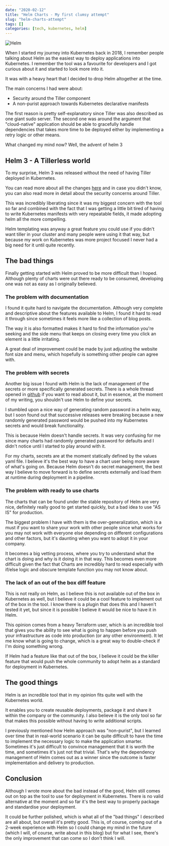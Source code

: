 ```yaml
---
date: "2020-02-12"
title: "Helm Charts - My first clumsy attempt"
slug: "helm-charts-attempt"
tags: []
categories: [tech, kubernetes, helm]
---
```


![Helm](/images/helm.png)

When I started my journey into Kubernetes back in 2018, I remember people talking about Helm as the easiest way to deploy applications into Kubernetes. I remember the tool was a favourite for developers and I got curious about it and started to look more into it.

It was with a heavy heart that I decided to drop Helm altogether at the time. 

The main concerns I had were about:
- Security around the Tiller component
- A non-purist approach towards Kubernetes declarative manifests

The first reason is pretty self-explanatory since Tiller was also described as one giant sudo server. The second one was around the argument that "cloud-native" application should be able to gracefully handle dependencies that takes more time to be deployed either by implementing a retry logic or other means. 

What changed my mind now? Well, the advent of helm 3

## Helm 3 - A Tillerless world

To my surprise, Helm 3 was released without the need of having Tiller deployed in Kubernetes. 

You can read more about all the changes [here](https://helm.sh/docs/faq/) and in case you didn't know, you can also read more in detail about the security concerns around Tiller.

This was incredibly liberating since it was my biggest concern with the tool so far and combined with the fact that I was getting a little bit tired of having to write Kubernetes manifests with very repeatable fields, it made adopting helm all the more compelling.

Helm templating was anyway a great feature you could use if you didn't want tiller in your cluster and many people were using it that way, but because my work on Kubernetes was more project focused I never had a big need for it until quite recently.

## The bad things

Finally getting started with Helm proved to be more difficult than I hoped.
Although plenty of charts were out there ready to be consumed, developing one was not as easy as I originally believed.

### The problem with documentation

I found it quite hard to navigate the documentation. Although very complete and descriptive about the features available to Helm, I found it hard to read it through since sometimes it feels more like a collection of blog posts.

The way it is also formatted makes it hard to find the information you're seeking and the side menu that keeps on closing every time you click an element is a little irritating. 

A great deal of improvement could be made by just adjusting the website font size and menu, which hopefully is something other people can agree with.

### The problem with secrets

Another big issue I found with Helm is the lack of management of the secrets or more specifically generated secrets. There is a whole thread opened in [github](https://github.com/helm/charts/issues/5167) if you want to read about it, but in essence, at the moment of my writing, you shouldn't use Helm to define your secrets.

I stumbled upon a nice way of generating random password in a helm way, but I soon found out that successive releases were breaking because a new randomly generated password would be pushed into my Kubernetes secrets and would break functionality.

This is because Helm doesn't handle secrets. It was very confusing for me since many charts had randomly generated password for defaults and I didn't notice until I started to play around with it. 

For my charts, secrets are at the moment statically defined by the values yaml file. I believe it's the best way to have a chart user being more aware of what's going on. Because Helm doesn't do secret management, the best way I believe to move forward is to define secrets externally and load them at runtime during deployment in a pipeline.

### The problem with ready to use charts

The charts that can be found under the stable repository of Helm are very nice, definitely really good to get started quickly, but a bad idea to use "AS IS" for production.

The biggest problem I have with them is the over-generalization, which is a must if you want to share your work with other people since what works for you may not work with everyone else depending on different configurations and other factors, but it's daunting when you want to adopt it in your company.

It becomes a big vetting process, where you try to understand what the chart is doing and why is it doing it in that way. This becomes even more difficult given the fact that Charts are incredibly hard to read especially with if/else logic and obscure template function you may not know about.

### The lack of an out of the box diff feature

This is not really on Helm, as I believe this is not available out of the box in Kubernetes as well, but I believe it could be a cool feature to implement out of the box in the tool. I know there is a plugin that does this and I haven't tested it yet, but since it is possible I believe it would be nice to have it in Helm.

This opinion comes from a heavy Terraform user, which is an incredible tool that gives you the ability to see what is going to happen before you push your infrastructure as code into production (or any other environment). It let me know what is going to change, which is a great way to double-check if I'm doing something wrong. 

If Helm had a feature like that out of the box, I believe it could be the killer feature that would push the whole community to adopt helm as a standard for deployment in Kubernetes.

## The good things 

Helm is an incredible tool that in my opinion fits quite well with the Kubernetes world.

It enables you to create reusable deployments, package it and share it within the company or the community. I also believe it is the only tool so far that makes this possible without having to write additional scripts.

I previously mentioned how Helm approach was "non-purist", but I learned over time that in real-world scenario it can be quite difficult to have the time to implement the necessary logic to make the application smarter. Sometimes it's just difficult to convince management that it is worth the time, and sometimes it's just not that trivial. That's why the dependency management of Helm comes out as a winner since the outcome is faster implementation and delivery to production.


## Conclusion

Although I wrote more about the bad instead of the good, Helm still comes out on top as the tool to use for deployment in Kubernetes. There is no valid alternative at the moment and so far it's the best way to properly package and standardise your deployment.

It could be further polished, which is what all of the "bad things" I described are all about, but overall it's pretty good.
This is, of course, coming out of a 2-week experience with Helm so I could change my mind in the future (which I will, of course, write about in this blog) but for what I see, there's the only improvement that can come so I don't think I will.